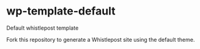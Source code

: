 # wp-template-default
Default whistlepost template

Fork this repository to generate a Whistlepost site using the default theme.
